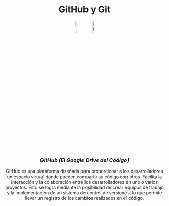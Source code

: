 <h1 align="center">GitHub y Git</h1>

<div align="center">

<img src="https://upload.wikimedia.org/wikipedia/commons/9/91/Octicons-mark-github.svg" alt="Logo de GitHub" class="logo" width="10%">

<img src="https://upload.wikimedia.org/wikipedia/commons/thumb/e/e0/Git-logo.svg/1280px-Git-logo.svg.png" alt="Logo de Git" class="logo" width="10%">

</div>
<br>

***<h3 align="center">GitHub (El Google Drive del Código)</h3>***
<p align="center">GitHub es una plataforma diseñada para proporcionar a los desarrolladores un espacio virtual donde pueden compartir su código con otros. Facilita la interacción y la colaboración entre los desarrolladores en uno o varios proyectos. Esto se logra mediante la posibilidad de crear equipos de trabajo y la implementación de un sistema de control de versiones, lo que permite llevar un registro de los cambios realizados en el código.</p>
